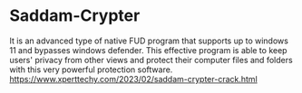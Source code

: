 # Saddam-Crypter
It is an advanced type of native FUD program that supports up to windows 11 and bypasses windows defender. This effective program is able to keep users' privacy from other views and protect their computer files and folders with this very powerful protection software.
https://www.xperttechy.com/2023/02/saddam-crypter-crack.html
